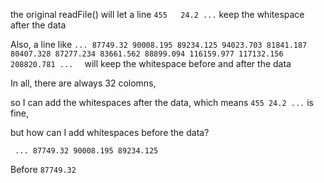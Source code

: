 the original readFile() will let 
a line ```455	24.2 ...``` keep the whitespace after the data


Also,  a line like 
``` ... 87749.32 90008.195 89234.125 94023.703 81841.187 80407.328 87277.234 83661.562 88899.094 116159.977 117132.156 208820.781 ...   ```
 will keep the whitespace before and after the data


In all, there are always 32 colomns, 

so I can add the whitespaces after the data, which means ```455	24.2 ...``` is fine,

but how can I add whitespaces before the data? 

``` ... 87749.32 90008.195 89234.125```

Before ```87749.32```